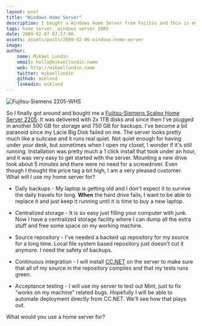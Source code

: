 ```yaml
---
layout: post
title: "Windows Home Server"
description: I bought a Windows Home Server from Fujitsu and this is my review.
tags: home server, windows server 2003
date: 2009-02-07 07:17:00
assets: assets/posts/2009-02-06-windows-home-server
image: 
author: 
    name: Mikael Lundin
    email: hello@mikaellundin.name 
    web: http://mikaellundin.name
    twitter: mikaellundin
    github: miklund
    linkedin: miklund                    
---
```


![Fujitsu-Siemens 2205-WHS](/assets/posts/2009-02-06-windows-home-server/405637.jpg)

So I finally got around and bought me a [Fujitsu-Siemens Scaleo Home Server 2205](http://www.fujitsu-siemens.lu/home/products/home_server/scaleo_homeserver.html). It was delivered with 2x 1TB disks and since then I've plugged in another 500 GB for storage and 750 GB for backups. I've become a bit paranoid since my Lacie Big Disk failed on me.  The server looks pretty much like a suitcase and it runs real quiet. Not quiet enough for having under your desk, but sometimes when I open my closet, I wonder if it's still running.  Installation was pretty much a 1 click install that took under an hour, and it was very easy to get started with the server. Mounting a new drive took about 5 minutes and there were no need for a screwdriver. Even though I thought the price tag a bit high, I am a very pleased customer.  What will I use my home server for?

* Daily backups - My laptop is getting old and I don't expect it to survive the daily travels for long. **When** the hard drive fails, I want to be able to replace it and just keep it running until it is time to buy a new laptop.

* Centralized storage - It is so easy just filling your computer with junk. Now I have a centralized storage facility where I can dump all the extra stuff and free some space on my working machine.

* Source repository - I've needed a backed up repository for my source for a long time. Local file system based repository just doesn't cut it anymore. I need the safety of backups.

* Continuous integration - I will install [CC.NET](http://confluence.public.thoughtworks.org/display/CCNET/Welcome+to+CruiseControl.NET) on the server to make sure that all of my source in the repository compiles and that my tests runs green.

* Acceptance testing - I will use my server to test out Mint, just to fix "works on my machine" related bugs. Hopefully I will be able to automate deployment directly from CC.NET. We'll see how that plays out.

What would you use a home server for?
